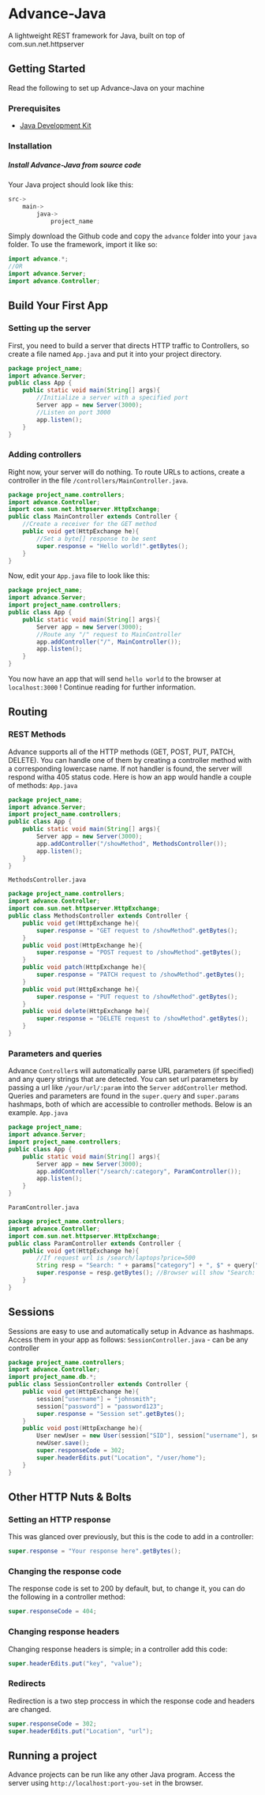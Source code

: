 # Advance-Java
A lightweight REST framework for Java, built on top of com.sun.net.httpserver
## Getting Started
Read the following to set up Advance-Java on your machine
### Prerequisites
* [Java Development Kit](http://www.oracle.com/technetwork/java/javase/downloads/jdk8-downloads-2133151.html)
### Installation
##### Install Advance-Java from source code
Your Java project should look like this:
```java
src->
    main->
        java->
            project_name
```
Simply download the Github code and copy the `advance` folder into your `java` folder.
To use the framework, import it like so:
```java
import advance.*;
//OR
import advance.Server;
import advance.Controller;
```
## Build Your First App
### Setting up the server
First, you need to build a server that directs HTTP traffic to Controllers, so create a file named `App.java` and put it into your project directory.
```java
package project_name;
import advance.Server;
public class App {
    public static void main(String[] args){
        //Initialize a server with a specified port
        Server app = new Server(3000);
        //Listen on port 3000
        app.listen();
    }
}
```
### Adding controllers
Right now, your server will do nothing. To route URLs to actions, create a controller in the file `/controllers/MainController.java`.
```java
package project_name.controllers;
import advance.Controller;
import com.sun.net.httpserver.HttpExchange;
public class MainController extends Controller {
    //Create a receiver for the GET method
    public void get(HttpExchange he){
        //Set a byte[] response to be sent
        super.response = "Hello world!".getBytes();
    }
}
```
Now, edit your `App.java` file to look like this:
```java
package project_name;
import advance.Server;
import project_name.controllers;
public class App {
    public static void main(String[] args){
        Server app = new Server(3000);
        //Route any "/" request to MainController
        app.addController("/", MainController());
        app.listen();    
    }
}
```
You now have an app that will send `hello world` to the browser at `localhost:3000` ! Continue reading for further information.
## Routing
### REST Methods
Advance supports all of the HTTP methods (GET, POST, PUT, PATCH, DELETE). You can handle one of them by creating a controller method with a corresponding lowercase name. If not handler is found, the server will respond witha 405 status code. Here is how an app would handle a couple of methods:
`App.java`
```java
package project_name;
import advance.Server;
import project_name.controllers;
public class App {
    public static void main(String[] args){
        Server app = new Server(3000);
        app.addController("/showMethod", MethodsController());
        app.listen();    
    }
}
```
`MethodsController.java`
```java
package project_name.controllers;
import advance.Controller;
import com.sun.net.httpserver.HttpExchange;
public class MethodsController extends Controller {
    public void get(HttpExchange he){
        super.response = "GET request to /showMethod".getBytes();
    }
    public void post(HttpExchange he){
        super.response = "POST request to /showMethod".getBytes();
    }
    public void patch(HttpExchange he){
        super.response = "PATCH request to /showMethod".getBytes();
    }
    public void put(HttpExchange he){
        super.response = "PUT request to /showMethod".getBytes();
    }
    public void delete(HttpExchange he){
        super.response = "DELETE request to /showMethod".getBytes();
    }
}
```
### Parameters and queries
Advance `Controller`s will automatically parse URL parameters (if specified) and any query strings that are detected. You can set url parameters by passing a url like `/your/url/:param` into the `Server` `addController` method. Queries and parameters are found in the `super.query` and `super.params` hashmaps, both of which are accessible to controller methods. Below is an example.
`App.java`
```java
package project_name;
import advance.Server;
import project_name.controllers;
public class App {
    public static void main(String[] args){
        Server app = new Server(3000);
        app.addController("/search/:category", ParamController());
        app.listen();    
    }
}
```

`ParamController.java`
```java
package project_name.controllers;
import advance.Controller;
import com.sun.net.httpserver.HttpExchange;
public class ParamController extends Controller {
    public void get(HttpExchange he){
        //If request url is /search/laptops?price=500
        String resp = "Search: " + params["category"] + ", $" + query["price"];
        super.response = resp.getBytes(); //Browser will show "Search: Laptop, $500";
    }
}
```
## Sessions
Sessions are easy to use and automatically setup in Advance as hashmaps. Access them in your app as follows:
`SessionController.java` - can be any controller
```java
package project_name.controllers;
import advance.Controller;
import project_name.db.*;
public class SessionController extends Controller {
    public void get(HttpExchange he){
        session["username"] = "johnsmith";
        session["password"] = "password123";
        super.response = "Session set".getBytes();
    }
    public void post(HttpExchange he){
        User newUser = new User(session["SID"], session["username"], session["password"]);
        newUser.save();
        super.responseCode = 302;
        super.headerEdits.put("Location", "/user/home");
    }
}
```
## Other HTTP Nuts & Bolts
### Setting an HTTP response
This was glanced over previously, but this is the code to add in a controller:
```java
super.response = "Your response here".getBytes();
```
### Changing the response code
The response code is set to 200 by default, but, to change it, you can do the following in a controller method:
```java
super.responseCode = 404;
```
### Changing response headers
Changing response headers is simple; in a controller add this code:
```java
super.headerEdits.put("key", "value");
```
### Redirects
Redirection is a two step proccess in which the response code and headers are changed. 
```java
super.responseCode = 302;
super.headerEdits.put("Location", "url");
```
## Running a project
Advance projects can be run like any other Java program. Access the server using `http://localhost:port-you-set` in the browser.